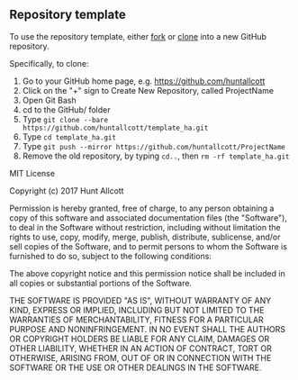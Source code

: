 ## Repository template

To use the repository template, either [fork](https://help.github.com/articles/fork-a-repo/) or [clone](https://help.github.com/articles/duplicating-a-repository/) into a new GitHub repository.

Specifically, to clone:
1. Go to your GitHub home page, e.g. https://github.com/huntallcott
2. Click on the "+" sign to Create New Repository, called ProjectName
3. Open Git Bash
4. cd to the GitHub/ folder
5. Type `git clone --bare https://github.com/huntallcott/template_ha.git`
6. Type `cd template_ha.git`
7. Type `git push --mirror https://github.com/huntallcott/ProjectName`
8. Remove the old repository, by typing `cd..`, then `rm -rf template_ha.git`

MIT License

Copyright (c) 2017 Hunt Allcott

Permission is hereby granted, free of charge, to any person obtaining a copy
of this software and associated documentation files (the "Software"), to deal
in the Software without restriction, including without limitation the rights
to use, copy, modify, merge, publish, distribute, sublicense, and/or sell
copies of the Software, and to permit persons to whom the Software is
furnished to do so, subject to the following conditions:

The above copyright notice and this permission notice shall be included in all
copies or substantial portions of the Software.

THE SOFTWARE IS PROVIDED "AS IS", WITHOUT WARRANTY OF ANY KIND, EXPRESS OR
IMPLIED, INCLUDING BUT NOT LIMITED TO THE WARRANTIES OF MERCHANTABILITY,
FITNESS FOR A PARTICULAR PURPOSE AND NONINFRINGEMENT. IN NO EVENT SHALL THE
AUTHORS OR COPYRIGHT HOLDERS BE LIABLE FOR ANY CLAIM, DAMAGES OR OTHER
LIABILITY, WHETHER IN AN ACTION OF CONTRACT, TORT OR OTHERWISE, ARISING FROM,
OUT OF OR IN CONNECTION WITH THE SOFTWARE OR THE USE OR OTHER DEALINGS IN THE
SOFTWARE.
